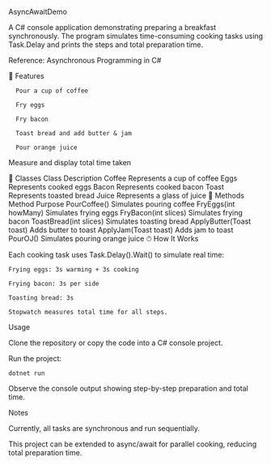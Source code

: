 AsyncAwaitDemo

A C# console application demonstrating preparing a breakfast synchronously. The program simulates time-consuming cooking tasks using Task.Delay and prints the steps and total preparation time.

Reference: Asynchronous Programming in C#

🥞 Features

      Pour a cup of coffee

      Fry eggs
      
      Fry bacon
      
      Toast bread and add butter & jam
      
      Pour orange juice

Measure and display total time taken

🧩 Classes
Class	Description
  Coffee	Represents a cup of coffee
  Eggs	Represents cooked eggs
  Bacon	Represents cooked bacon
  Toast	Represents toasted bread
  Juice	Represents a glass of juice
🔹 Methods
Method	                  Purpose
PourCoffee()	           Simulates pouring coffee
FryEggs(int howMany)	   Simulates frying eggs
FryBacon(int slices)	   Simulates frying bacon
ToastBread(int slices)	  Simulates toasting bread
ApplyButter(Toast toast)	Adds butter to toast
ApplyJam(Toast toast)	    Adds jam to toast
PourOJ()	                Simulates pouring orange juice
⏱ How It Works

Each cooking task uses Task.Delay().Wait() to simulate real time:

    Frying eggs: 3s warming + 3s cooking

    Frying bacon: 3s per side

    Toasting bread: 3s

    Stopwatch measures total time for all steps.

Usage

  Clone the repository or copy the code into a C# console project.

  Run the project:

    dotnet run


Observe the console output showing step-by-step preparation and total time.


Notes

  Currently, all tasks are synchronous and run sequentially.

  This project can be extended to async/await for parallel cooking, reducing total preparation time.
